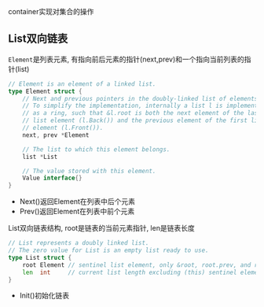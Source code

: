 container实现对集合的操作

## List双向链表
`Element`是列表元素, 有指向前后元素的指针(next,prev)和一个指向当前列表的指针(list)
``` go
// Element is an element of a linked list.
type Element struct {
	// Next and previous pointers in the doubly-linked list of elements.
	// To simplify the implementation, internally a list l is implemented
	// as a ring, such that &l.root is both the next element of the last
	// list element (l.Back()) and the previous element of the first list
	// element (l.Front()).
	next, prev *Element

	// The list to which this element belongs.
	list *List

	// The value stored with this element.
	Value interface{}
}
```
+ Next()返回Element在列表中后个元素
+ Prev()返回Element在列表中前个元素

List双向链表结构, root是链表的当前元素指针, len是链表长度
``` go
// List represents a doubly linked list.
// The zero value for List is an empty list ready to use.
type List struct {
	root Element // sentinel list element, only &root, root.prev, and root.next are used
	len  int     // current list length excluding (this) sentinel element
}
```
+ Init()初始化链表
